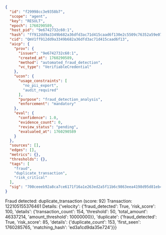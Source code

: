 ```json
{
  "id": "f29998cc3e9358b7",
  "scope": "agent",
  "key": "RESULT",
  "epoch": 1760290589,
  "host_pid": "9e6742732c60:1",
  "hash": "ff912dd9a3349b682a36dfd3ac71d415caad6f130e2c5509c76352a59e0729e0",
  "cid": "QmV1ff912dd9a3349b682a36dfd3ac71d415caad6f13",
  "aicp": {
    "prov": {
      "issuer": "9e6742732c60:1",
      "created_at": 1760290589,
      "method": "automated_fraud_detection",
      "vc_type": "VerifiableCredential"
    },
    "ucon": {
      "usage_constraints": [
        "no_pii_export",
        "audit_required"
      ],
      "purpose": "fraud_detection_analysis",
      "enforcement": "mandatory"
    },
    "eval": {
      "confidence": 1.0,
      "evidence_count": 0,
      "review_status": "pending",
      "evaluated_at": 1760290589
    }
  },
  "sources": [],
  "edges": [],
  "metrics": {},
  "thresholds": {},
  "tags": [
    "fraud",
    "duplicate_transaction",
    "risk_critical"
  ],
  "sig": "700ceeeb92a8ca7ce6171f16a1e263ed2a5f11b6c9863eea4198d95d81eb4bdc"
}
```

Fraud detected: duplicate_transaction (score: 92)
Transaction: 122105155376461
Details: {'velocity': {'fraud_detected': True, 'risk_score': 100, 'details': {'transaction_count': 154, 'threshold': 50, 'total_amount': 46337214, 'amount_threshold': 10000000}}, 'duplicate': {'fraud_detected': True, 'risk_score': 85, 'details': {'duplicate_count': 153, 'first_seen': 1760285765, 'matching_hash': 'ed3a1cd9da35e724'}}}